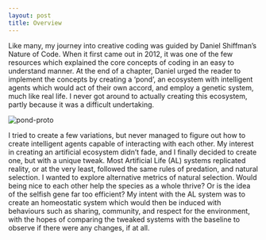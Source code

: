 ```yaml
---
layout: post
title: Overview
---
```


Like many, my journey into creative coding was guided by Daniel Shiffman’s Nature of Code. When it first came out in 2012, it was one of the few resources which explained the core concepts of coding in an easy to understand manner. At the end of a chapter, Daniel urged the reader to implement the concepts by creating a ‘pond’, an ecosystem with intelligent agents which would act of their own accord, and employ a genetic system, much like real life. I never got around to actually creating this ecosystem, partly because it was a difficult undertaking. 

![pond-proto](/pond/media/pond-proto.png)

I tried to create a few variations, but never managed to figure out how to create intelligent agents capable of interacting with each other. My interest in creating an artificial ecosystem didn’t fade, and I finally decided to create one, but with a unique tweak. Most Artificial Life (AL) systems replicated reality, or at the very least, followed the same rules of predation, and natural selection. I wanted to explore alternative metrics of natural selection. Would being nice to each other help the species as a whole thrive? Or is the idea of the selfish gene far too efficient? My intent with the AL system was to create an homeostatic system which would then be induced with behaviours such as sharing, community, and respect for the environment, with the hopes of comparing the tweaked systems with the baseline to observe if there were any changes, if at all.


